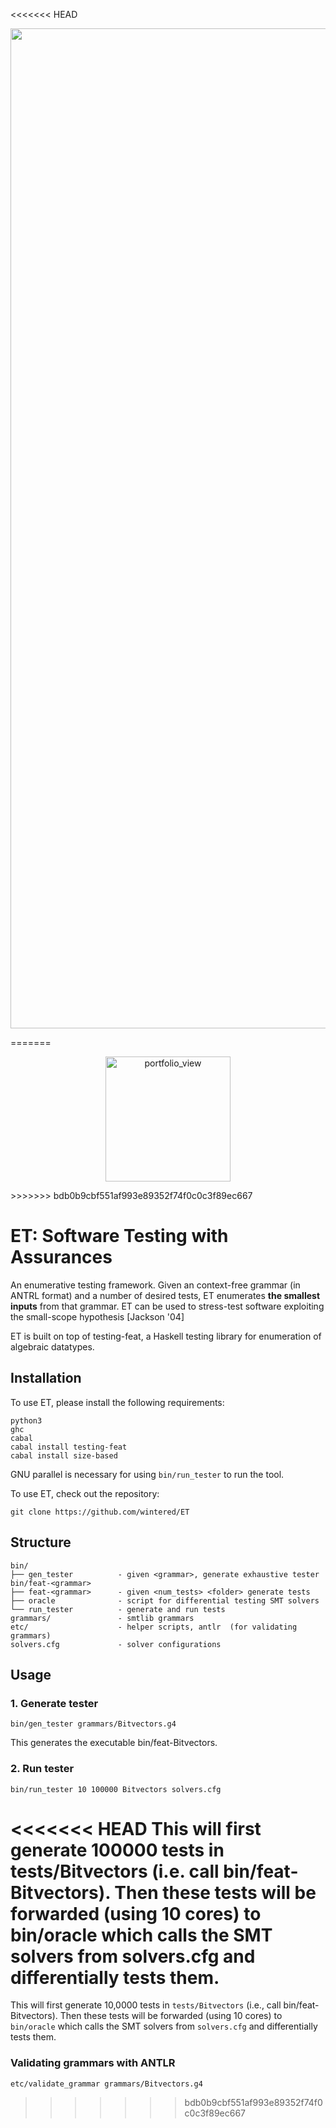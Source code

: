 <<<<<<< HEAD
<p align="center"><a><img width="1600" alt="portfolio_view" align="center" src="https://wintered.github.io/img/ET/Logo/PNG/logo.png"></a></p>
=======
<p align="center"><a><img width="200" alt="portfolio_view" align="center" src="https://wintered.github.io/img/ET/Logo/PNG/logo.png"></a></p>
>>>>>>> bdb0b9cbf551af993e89352f74f0c0c3f89ec667


ET: Software Testing with Assurances
=======================================

An enumerative testing framework. Given an context-free grammar (in ANTRL format) and a number of desired tests, ET enumerates **the smallest inputs** from that 
grammar. ET can be used to stress-test software exploiting the small-scope hypothesis [Jackson '04] 

ET is built on top of testing-feat, a Haskell testing library for enumeration of algebraic datatypes.

## Installation 

To use ET, please install the following requirements:  

```
python3
ghc
cabal
cabal install testing-feat 
cabal install size-based
```
GNU parallel is necessary for using `bin/run_tester` to run the tool.     

To use ET, check out the repository:
```
git clone https://github.com/wintered/ET
```

## Structure 
```
bin/
├── gen_tester          - given <grammar>, generate exhaustive tester bin/feat-<grammar>    
├── feat-<grammar>      - given <num_tests> <folder> generate tests    
├── oracle              - script for differential testing SMT solvers   
└── run_tester          - generate and run tests
grammars/               - smtlib grammars
etc/                    - helper scripts, antlr  (for validating grammars)
solvers.cfg             - solver configurations
```

## Usage

### 1. Generate tester

```
bin/gen_tester grammars/Bitvectors.g4
```

This generates the executable bin/feat-Bitvectors.

### 2. Run tester 

```
bin/run_tester 10 100000 Bitvectors solvers.cfg 
```

<<<<<<< HEAD
This will first generate 100000 tests in tests/Bitvectors (i.e. call bin/feat-Bitvectors).
Then these tests will be forwarded (using 10 cores) to bin/oracle which calls 
the SMT solvers from solvers.cfg and differentially tests them.  
=======
This will first generate 10,0000 tests in `tests/Bitvectors` (i.e., call bin/feat-Bitvectors).
Then these tests will be forwarded (using 10 cores) to `bin/oracle` which calls 
the SMT solvers from `solvers.cfg` and differentially tests them.  


### Validating grammars with ANTLR  
```
etc/validate_grammar grammars/Bitvectors.g4
```

>>>>>>> bdb0b9cbf551af993e89352f74f0c0c3f89ec667
